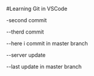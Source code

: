 #Learning Git in VSCode

-second commit

--therd commit


--here i commit in master branch

--server update


--last update in master branch